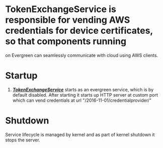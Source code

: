 # TokenExchangeService is responsible for vending AWS credentials for device certificates, so that components running
on Evergreen can seamlessly communicate with cloud using AWS clients.

# Startup
1. [***TokenExchangeService***](/src/main/java/com/aws/iot/evergreen/tes/TokenExchangeService.java) starts as an
evergreen service, which is by default disabled. After starting it starts up HTTP server at custom port which can
vend credentials at url "/2016-11-01/credentialprovider/"

# Shutdown
Service lifecycle is managed by kernel and as part of kernel shutdown it stops the server.